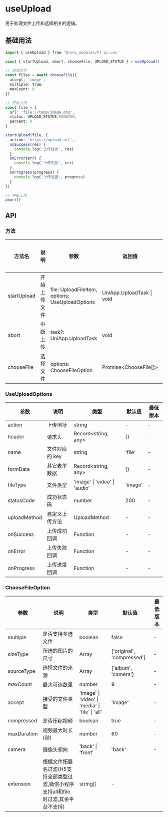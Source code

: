 # useUpload

用于处理文件上传和选择相关的逻辑。

## 基础用法

```ts
import { useUpload } from '@/uni_modules/ht-ui-uni'

const { startUpload, abort, chooseFile, UPLOAD_STATUS } = useUpload()

// 选择文件
const files = await chooseFile({
  accept: 'image',
  multiple: true,
  maxCount: 9
})

// 开始上传
const file = {
  url: 'file://temp/image.png',
  status: UPLOAD_STATUS.PENDING,
  percent: 0
}

startUpload(file, {
  action: 'https://upload-url',
  onSuccess(res) {
    console.log('上传成功', res)
  },
  onError(err) {
    console.log('上传失败', err) 
  },
  onProgress(progress) {
    console.log('上传进度', progress)
  }
})

// 中断上传
abort()
```

## API

### 方法

| 方法名 | 说明 | 参数 | 返回值 | 最低版本 |
|-------|------|------|--------|---------|
| startUpload | 开始上传文件 | file: UploadFileItem, options: UseUploadOptions | UniApp.UploadTask \| void | - |
| abort | 中断上传 | task?: UniApp.UploadTask | void | - |
| chooseFile | 选择文件 | options: ChooseFileOption | Promise<ChooseFile[]> | - |

### UseUploadOptions

| 参数 | 说明 | 类型 | 默认值 | 最低版本 |
|-----|------|------|--------|---------|
| action | 上传地址 | string | - | - |
| header | 请求头 | Record<string, any> | {} | - |
| name | 文件对应的 key | string | 'file' | - |
| formData | 其它表单数据 | Record<string, any> | {} | - |
| fileType | 文件类型 | 'image' \| 'video' \| 'audio' | 'image' | - |
| statusCode | 成功状态码 | number | 200 | - |
| uploadMethod | 自定义上传方法 | UploadMethod | - | - |
| onSuccess | 上传成功回调 | Function | - | - |
| onError | 上传失败回调 | Function | - | - |
| onProgress | 上传进度回调 | Function | - | - |

### ChooseFileOption

| 参数 | 说明 | 类型 | 默认值 | 最低版本 |
|-----|------|------|--------|---------|
| multiple | 是否支持多选文件 | boolean | false | - |
| sizeType | 所选的图片的尺寸 | Array | ['original', 'compressed'] | - |
| sourceType | 选择文件的来源 | Array | ['album', 'camera'] | - |
| maxCount | 最大可选数量 | number | 9 | - |
| accept | 接受的文件类型 | 'image' \| 'video' \| 'media' \| 'file' \| 'all' | 'image' | - |
| compressed | 是否压缩视频 | boolean | true | - |
| maxDuration | 视频最大时长(秒) | number | 60 | - |
| camera | 摄像头朝向 | 'back' \| 'front' | 'back' | - |
| extension | 根据文件拓展名过滤(H5支持全部类型过滤,微信小程序支持all和file时过滤,其余平台不支持) | string[] | - |
